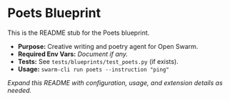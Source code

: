 # Poets Blueprint

This is the README stub for the Poets blueprint.

- **Purpose:** Creative writing and poetry agent for Open Swarm.
- **Required Env Vars:** _Document if any._
- **Tests:** See `tests/blueprints/test_poets.py` (if exists).
- **Usage:** `swarm-cli run poets --instruction "ping"`

_Expand this README with configuration, usage, and extension details as needed._
